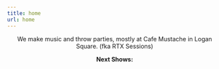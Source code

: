 ```yaml
---
title: home
url: home
---
```


<div align="center">
	<p>
        We make music and throw parties, mostly at Cafe Mustache in Logan Square. (fka RTX Sessions)<br>
	</p>
	<p>
        <strong>Next Shows:</strong>
	</p>
</div>

